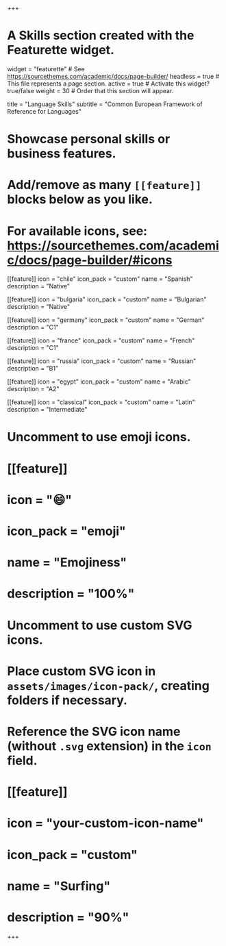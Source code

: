 +++
# A Skills section created with the Featurette widget.
widget = "featurette"  # See https://sourcethemes.com/academic/docs/page-builder/
headless = true  # This file represents a page section.
active = true  # Activate this widget? true/false
weight = 30  # Order that this section will appear.

title = "Language Skills"
subtitle = "Common European Framework of Reference for Languages"

# Showcase personal skills or business features.
# 
# Add/remove as many `[[feature]]` blocks below as you like.
# 
# For available icons, see: https://sourcethemes.com/academic/docs/page-builder/#icons

[[feature]]
  icon = "chile"
  icon_pack = "custom"
  name = "Spanish"
  description = "Native"
  
[[feature]]
  icon = "bulgaria"
  icon_pack = "custom"
  name = "Bulgarian"
  description = "Native"
  
[[feature]]
  icon = "germany"
  icon_pack = "custom"
  name = "German"
  description = "C1"  
  
[[feature]]
  icon = "france"
  icon_pack = "custom"
  name = "French"
  description = "C1"
  
[[feature]]
  icon = "russia"
  icon_pack = "custom"
  name = "Russian"
  description = "B1"

[[feature]]
  icon = "egypt"
  icon_pack = "custom"
  name = "Arabic"
  description = "A2"
  
[[feature]]
  icon = "classical"
  icon_pack = "custom"
  name = "Latin"
  description = "Intermediate"

# Uncomment to use emoji icons.
# [[feature]]
#  icon = ":smile:"
#  icon_pack = "emoji"
#  name = "Emojiness"
#  description = "100%"  

# Uncomment to use custom SVG icons.
# Place custom SVG icon in `assets/images/icon-pack/`, creating folders if necessary.
# Reference the SVG icon name (without `.svg` extension) in the `icon` field.
# [[feature]]
#  icon = "your-custom-icon-name"
#  icon_pack = "custom"
#  name = "Surfing"
#  description = "90%"

+++
